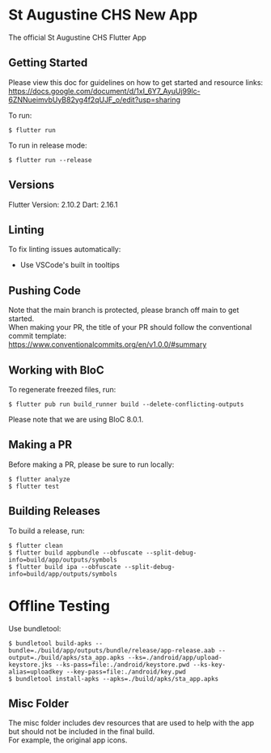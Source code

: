 # St Augustine CHS New App

The official St Augustine CHS Flutter App

## Getting Started

Please view this doc for guidelines on how to get started and resource links:\
https://docs.google.com/document/d/1xI_6Y7_AyuUj99lc-6ZNNueimvbUyB82yg4f2qUJF_o/edit?usp=sharing

To run:

```
$ flutter run
```

To run in release mode:

```
$ flutter run --release
```

## Versions

Flutter Version: 2.10.2
Dart: 2.16.1

## Linting

To fix linting issues automatically:

- Use VSCode's built in tooltips

## Pushing Code

Note that the main branch is protected, please branch off main to get started.\
When making your PR, the title of your PR should follow the conventional commit template:\
https://www.conventionalcommits.org/en/v1.0.0/#summary

## Working with BloC

To regenerate freezed files, run:

```
$ flutter pub run build_runner build --delete-conflicting-outputs
```

Please note that we are using BloC 8.0.1.

## Making a PR

Before making a PR, please be sure to run locally:

```
$ flutter analyze
$ flutter test
```

## Building Releases

To build a release, run:

```
$ flutter clean
$ flutter build appbundle --obfuscate --split-debug-info=build/app/outputs/symbols
$ flutter build ipa --obfuscate --split-debug-info=build/app/outputs/symbols
```

# Offline Testing

Use bundletool:

```
$ bundletool build-apks --bundle=./build/app/outputs/bundle/release/app-release.aab --output=./build/apks/sta_app.apks --ks=./android/app/upload-keystore.jks --ks-pass=file:./android/keystore.pwd --ks-key-alias=uploadkey --key-pass=file:./android/key.pwd
$ bundletool install-apks --apks=./build/apks/sta_app.apks
```

## Misc Folder

The misc folder includes dev resources that are used to help with the app but should not be included in the final build.\
For example, the original app icons.
